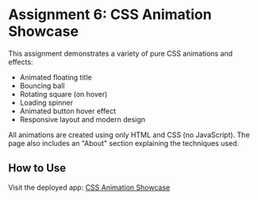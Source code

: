 # Assignment 6: CSS Animation Showcase

This assignment demonstrates a variety of pure CSS animations and effects:
- Animated floating title
- Bouncing ball
- Rotating square (on hover)
- Loading spinner
- Animated button hover effect
- Responsive layout and modern design

All animations are created using only HTML and CSS (no JavaScript). The page also includes an "About" section explaining the techniques used.

## How to Use
Visit the deployed app: [CSS Animation Showcase](https://assign6-alpha.vercel.app/)

